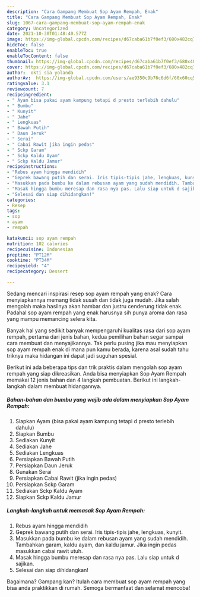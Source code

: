 ```yaml
---
description: "Cara Gampang Membuat Sop Ayam Rempah, Enak"
title: "Cara Gampang Membuat Sop Ayam Rempah, Enak"
slug: 1067-cara-gampang-membuat-sop-ayam-rempah-enak
category: Uncategorized
date: 2021-10-30T01:48:40.577Z
image: https://img-global.cpcdn.com/recipes/d67caba61b7f0ef3/680x482cq70/sop-ayam-rempah-foto-resep-utama.jpg
hideToc: false
enableToc: true
enableTocContent: false
thumbnail: https://img-global.cpcdn.com/recipes/d67caba61b7f0ef3/680x482cq70/sop-ayam-rempah-foto-resep-utama.jpg
cover: https://img-global.cpcdn.com/recipes/d67caba61b7f0ef3/680x482cq70/sop-ayam-rempah-foto-resep-utama.jpg
author:  okti sia yolanda
authorAv:  https://img-global.cpcdn.com/users/ae9350c9b76c6d6f/60x60cq50/avatar.jpg
ratingvalue: 3.1
reviewcount: 7
recipeingredient:
- " Ayam bisa pakai ayam kampung tetapi d presto terlebih dahulu"
- " Bumbu"
- " Kunyit"
- " Jahe"
- " Lengkuas"
- " Bawah Putih"
- " Daun Jeruk"
- " Serai"
- " Cabai Rawit jika ingin pedas"
- " Sckp Garam"
- " Sckp Kaldu Ayam"
- " Sckp Kaldu Jamur"
recipeinstructions:
- "Rebus ayam hingga mendidih"
- "Geprek bawang putih dan serai. Iris tipis-tipis jahe, lengkuas, kunyit."
- "Masukkan pada bumbu ke dalam rebusan ayam yang sudah mendidih. Tambahkan garam, kaldu ayam, dan kaldu jamur. Jika ingin pedas masukkan cabai rawit utuh."
- "Masak hingga bumbu meresap dan rasa nya pas. Lalu siap untuk d sajikan."
- "Selesai dan siap dihidangkan!"
categories:
- Resep
tags:
- sop
- ayam
- rempah

katakunci: sop ayam rempah 
nutrition: 102 calories
recipecuisine: Indonesian
preptime: "PT12M"
cooktime: "PT34M"
recipeyield: "4"
recipecategory: Dessert

---
```



Sedang mencari inspirasi resep sop ayam rempah yang enak? Cara menyiapkannya memang tidak susah dan tidak juga mudah. Jika salah mengolah maka hasilnya akan hambar dan justru cenderung tidak enak. Padahal sop ayam rempah yang enak harusnya sih punya aroma dan rasa yang mampu memancing selera kita.




Banyak hal yang sedikit banyak mempengaruhi kualitas rasa dari sop ayam rempah, pertama dari jenis bahan, kedua pemilihan bahan segar sampai cara membuat dan menyajikannya. Tak perlu pusing jika mau menyiapkan sop ayam rempah enak di mana pun kamu berada, karena asal sudah tahu triknya maka hidangan ini dapat jadi suguhan spesial.


Berikut ini ada beberapa tips dan trik praktis dalam mengolah sop ayam rempah yang siap dikreasikan. Anda bisa menyiapkan Sop Ayam Rempah memakai 12 jenis bahan dan 4 langkah pembuatan. Berikut ini langkah-langkah dalam membuat hidangannya.

<!--inarticleads1-->

##### Bahan-bahan dan bumbu yang wajib ada dalam menyiapkan Sop Ayam Rempah:

1. Siapkan  Ayam (bisa pakai ayam kampung tetapi d presto terlebih dahulu)
1. Siapkan  Bumbu
1. Sediakan  Kunyit
1. Sediakan  Jahe
1. Sediakan  Lengkuas
1. Persiapkan  Bawah Putih
1. Persiapkan  Daun Jeruk
1. Gunakan  Serai
1. Persiapkan  Cabai Rawit (jika ingin pedas)
1. Persiapkan  Sckp Garam
1. Sediakan  Sckp Kaldu Ayam
1. Siapkan  Sckp Kaldu Jamur




<!--inarticleads2-->

##### Langkah-langkah untuk memasak Sop Ayam Rempah:

1. Rebus ayam hingga mendidih
1. Geprek bawang putih dan serai. Iris tipis-tipis jahe, lengkuas, kunyit.
1. Masukkan pada bumbu ke dalam rebusan ayam yang sudah mendidih. Tambahkan garam, kaldu ayam, dan kaldu jamur. Jika ingin pedas masukkan cabai rawit utuh.
1. Masak hingga bumbu meresap dan rasa nya pas. Lalu siap untuk d sajikan.
1. Selesai dan siap dihidangkan!



Bagaimana? Gampang kan? Itulah cara membuat sop ayam rempah yang bisa anda praktikkan di rumah. Semoga bermanfaat dan selamat mencoba!
